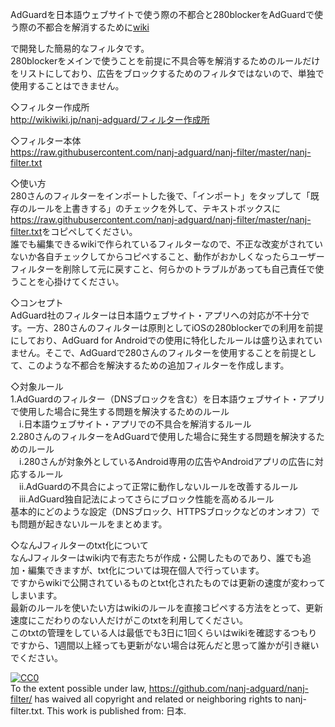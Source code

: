 <!DOCTYPE html>
<html lang="ja">
<head>
<meta http-equiv="Content-Type" content="text/html; charset=utf-8">
</head>
<body>
<p>AdGuardを日本語ウェブサイトで使う際の不都合と280blockerをAdGuardで使う際の不都合を解消するために<a href="http://wikiwiki.jp/nanj-adguard/">wiki</a></p>で開発した簡易的なフィルタです。<br>
280blockerをメインで使うことを前提に不具合等を解消するためのルールだけをリストにしており、広告をブロックするためのフィルタではないので、単独で使用することはできません。</p>
<p>◇フィルター作成所<br>
<a href="http://wikiwiki.jp/nanj-adguard/?%A5%D5%A5%A3%A5%EB%A5%BF%A1%BC%BA%EE%C0%AE%BD%EA">http://wikiwiki.jp/nanj-adguard/フィルター作成所</a></p>
<p>◇フィルター本体<br>
<a href="https://raw.githubusercontent.com/nanj-adguard/nanj-filter/master/nanj-filter.txt">https://raw.githubusercontent.com/nanj-adguard/nanj-filter/master/nanj-filter.txt</a></p>
<p>◇使い方<br>
280さんのフィルターをインポートした後で、「インポート」をタップして「既存のルールを上書きする」のチェックを外して、テキストボックスに<a href="https://raw.githubusercontent.com/nanj-adguard/nanj-filter/master/nanj-filter.txt">https://raw.githubusercontent.com/nanj-adguard/nanj-filter/master/nanj-filter.txt</a>をコピペしてください。<br>
誰でも編集できるwikiで作られているフィルターなので、不正な改変がされていないか各自チェックしてからコピペすること、動作がおかしくなったらユーザーフィルターを削除して元に戻すこと、何らかのトラブルがあっても自己責任で使うことを心掛けてください。</p>
<p>◇コンセプト<br>
AdGuard社のフィルターは日本語ウェブサイト・アプリへの対応が不十分です。一方、280さんのフィルターは原則としてiOSの280blockerでの利用を前提にしており、AdGuard for Androidでの使用に特化したルールは盛り込まれていません。そこで、AdGuardで280さんのフィルターを使用することを前提として、このような不都合を解決するための追加フィルターを作成します。</p>
<p>◇対象ルール<br>
1.AdGuardのフィルター（DNSブロックを含む）を日本語ウェブサイト・アプリで使用した場合に発生する問題を解決するためのルール<br>
　i.日本語ウェブサイト・アプリでの不具合を解消するルール<br>
2.280さんのフィルターをAdGuardで使用した場合に発生する問題を解決するためのルール<br>
　i.280さんが対象外としているAndroid専用の広告やAndroidアプリの広告に対応するルール<br>
　ii.AdGuardの不具合によって正常に動作しないルールを改善するルール<br>
　iii.AdGuard独自記法によってさらにブロック性能を高めるルール<br>
基本的にどのような設定（DNSブロック、HTTPSブロックなどのオンオフ）でも問題が起きないルールをまとめます。</p>
<p>◇なんJフィルターのtxt化について<br>
なんJフィルターはwiki内で有志たちが作成・公開したものであり、誰でも追加・編集できますが、txt化については現在個人で行っています。<br>
ですからwikiで公開されているものとtxt化されたものでは更新の速度が変わってしまいます。<br>
最新のルールを使いたい方はwikiのルールを直接コピペする方法をとって、更新速度にこだわりのない人だけがこのtxtを利用してください。<br>
このtxtの管理をしている人は最低でも3日に1回くらいはwikiを確認するつもりですから、1週間以上経っても更新がない場合は死んだと思って誰かが引き継いでください。</p>
<p xmlns:dct="http://purl.org/dc/terms/" xmlns:vcard="http://www.w3.org/2001/vcard-rdf/3.0#">
  <a rel="license"
     href="http://creativecommons.org/publicdomain/zero/1.0/">
    <img src="http://i.creativecommons.org/p/zero/1.0/88x31.png" style="border-style: none;" alt="CC0" />
  </a>
  <br />
  To the extent possible under law,
  <a rel="dct:publisher"
     href="https://github.com/nanj-adguard/nanj-filter/">https://github.com/nanj-adguard/nanj-filter/</a>
  has waived all copyright and related or neighboring rights to
  <span property="dct:title">nanj-filter.txt</span>.
This work is published from:
<span property="vcard:Country" datatype="dct:ISO3166"
      content="JP" about="https://github.com/nanj-adguard/nanj-filter/">
  日本</span>.
</p>
</body>
</html>
